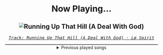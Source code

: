 <div align="center"> 
<h1>Now Playing...</h1>

![Running Up That Hill (A Deal With God)](https://i.scdn.co/image/ab67616d00001e02eca1b7ae163ce1f6a2fc655d)
--
_<samp><a href="https://open.spotify.com/track/38oUnM063KTB8TVTjoryVK">Track: Running Up That Hill (A Deal With God) - Lø Spirit</a></samp>_

<div style="border: 1px #4B5054 solid"></div>
<details>
  <summary>
    Previous played songs
  </summary>
  <table>
    <thead>
      <tr>
        <th>
          Artist
        </th>
        <th>
          Song
        </th>
        <th>
          Link
        </th>
      </tr>
    </thead>
    <tbody>
      <tr><td>Lø Spirit</td><td>Running Up That Hill (A Deal With God)</td><td><a href="https://open.spotify.com/track/38oUnM063KTB8TVTjoryVK">https://open.spotify.com/track/38oUnM063KTB8TVTjoryVK</a></td></tr><tr><td>Lø Spirit</td><td>Running Up That Hill (A Deal With God)</td><td><a href="https://open.spotify.com/track/38oUnM063KTB8TVTjoryVK">https://open.spotify.com/track/38oUnM063KTB8TVTjoryVK</a></td></tr><tr><td>Lø Spirit</td><td>Running Up That Hill (A Deal With God)</td><td><a href="https://open.spotify.com/track/38oUnM063KTB8TVTjoryVK">https://open.spotify.com/track/38oUnM063KTB8TVTjoryVK</a></td></tr><tr><td>Lø Spirit</td><td>Running Up That Hill (A Deal With God)</td><td><a href="https://open.spotify.com/track/38oUnM063KTB8TVTjoryVK">https://open.spotify.com/track/38oUnM063KTB8TVTjoryVK</a></td></tr><tr><td>Lø Spirit</td><td>Running Up That Hill (A Deal With God)</td><td><a href="https://open.spotify.com/track/38oUnM063KTB8TVTjoryVK">https://open.spotify.com/track/38oUnM063KTB8TVTjoryVK</a></td></tr><tr><td>Lø Spirit</td><td>Running Up That Hill (A Deal With God)</td><td><a href="https://open.spotify.com/track/38oUnM063KTB8TVTjoryVK">https://open.spotify.com/track/38oUnM063KTB8TVTjoryVK</a></td></tr><tr><td>Lø Spirit</td><td>Running Up That Hill (A Deal With God)</td><td><a href="https://open.spotify.com/track/38oUnM063KTB8TVTjoryVK">https://open.spotify.com/track/38oUnM063KTB8TVTjoryVK</a></td></tr><tr><td>Lø Spirit</td><td>Running Up That Hill (A Deal With God)</td><td><a href="https://open.spotify.com/track/38oUnM063KTB8TVTjoryVK">https://open.spotify.com/track/38oUnM063KTB8TVTjoryVK</a></td></tr><tr><td>Lø Spirit</td><td>Running Up That Hill (A Deal With God)</td><td><a href="https://open.spotify.com/track/38oUnM063KTB8TVTjoryVK">https://open.spotify.com/track/38oUnM063KTB8TVTjoryVK</a></td></tr><tr><td>Lø Spirit</td><td>Running Up That Hill (A Deal With God)</td><td><a href="https://open.spotify.com/track/38oUnM063KTB8TVTjoryVK">https://open.spotify.com/track/38oUnM063KTB8TVTjoryVK</a></td></tr><tr><td>Lø Spirit</td><td>Running Up That Hill (A Deal With God)</td><td><a href="https://open.spotify.com/track/38oUnM063KTB8TVTjoryVK">https://open.spotify.com/track/38oUnM063KTB8TVTjoryVK</a></td></tr><tr><td>Lø Spirit</td><td>Running Up That Hill (A Deal With God)</td><td><a href="https://open.spotify.com/track/38oUnM063KTB8TVTjoryVK">https://open.spotify.com/track/38oUnM063KTB8TVTjoryVK</a></td></tr><tr><td>Lø Spirit</td><td>Running Up That Hill (A Deal With God)</td><td><a href="https://open.spotify.com/track/38oUnM063KTB8TVTjoryVK">https://open.spotify.com/track/38oUnM063KTB8TVTjoryVK</a></td></tr><tr><td>Lø Spirit</td><td>Running Up That Hill (A Deal With God)</td><td><a href="https://open.spotify.com/track/38oUnM063KTB8TVTjoryVK">https://open.spotify.com/track/38oUnM063KTB8TVTjoryVK</a></td></tr><tr><td>Lø Spirit</td><td>Running Up That Hill (A Deal With God)</td><td><a href="https://open.spotify.com/track/38oUnM063KTB8TVTjoryVK">https://open.spotify.com/track/38oUnM063KTB8TVTjoryVK</a></td></tr><tr><td>Lø Spirit</td><td>Running Up That Hill (A Deal With God)</td><td><a href="https://open.spotify.com/track/38oUnM063KTB8TVTjoryVK">https://open.spotify.com/track/38oUnM063KTB8TVTjoryVK</a></td></tr><tr><td>Citizen Soldier</td><td>Anyone but Me</td><td><a href="https://open.spotify.com/track/6KqPk42cO0qg2zDQMtNKJU">https://open.spotify.com/track/6KqPk42cO0qg2zDQMtNKJU</a></td></tr><tr><td>Citizen Soldier</td><td>This Is Not a Phase</td><td><a href="https://open.spotify.com/track/4UrB5k6SCMvloPnEUnVSON">https://open.spotify.com/track/4UrB5k6SCMvloPnEUnVSON</a></td></tr><tr><td>Citizen Soldier</td><td>Easy's Never Been This Hard</td><td><a href="https://open.spotify.com/track/671lfQfmiEX1AfXbVQJLRq">https://open.spotify.com/track/671lfQfmiEX1AfXbVQJLRq</a></td></tr><tr><td>Citizen Soldier</td><td>Scarecrow</td><td><a href="https://open.spotify.com/track/7032OFvwAGD9paDVJV89hf">https://open.spotify.com/track/7032OFvwAGD9paDVJV89hf</a></td></tr>
    </tbody>
  </table>
</details>

</div>
